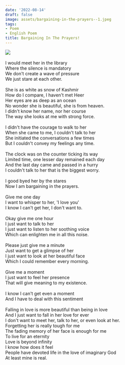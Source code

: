```yaml
---
date: '2022-08-14'
draft: false
image: assets/bargaining-in-the-prayers--1.jpeg
tags:
- Poem
- English Poem
title: Bargaining In The Prayers!
---
```

[![](https://blogger.googleusercontent.com/img/b/R29vZ2xl/AVvXsEhIgqAY8jhBMXO9SfaUixhThigHN1B5_oSARJ2mHOLQ-EhPsKyyZ06G8vjnk8qle9FjBnSU0oAb6_KQZCfHEocg9WtpAvxVKoaMxiYPc76ZdutoflYjTAeA7PCIVZmKw0kCqb-yT3-TFwW5nxQ3DmHZPu4FTOVd92hM9RFXCV6DlHojjVLMdc6x2nky6A/w365-h243/lovers%20in%20library.jpg)](https://blogger.googleusercontent.com/img/b/R29vZ2xl/AVvXsEhIgqAY8jhBMXO9SfaUixhThigHN1B5_oSARJ2mHOLQ-EhPsKyyZ06G8vjnk8qle9FjBnSU0oAb6_KQZCfHEocg9WtpAvxVKoaMxiYPc76ZdutoflYjTAeA7PCIVZmKw0kCqb-yT3-TFwW5nxQ3DmHZPu4FTOVd92hM9RFXCV6DlHojjVLMdc6x2nky6A/s6606/lovers%20in%20library.jpg)\
  \
I would meet her in the library\
Where the silence is mandatory\
We don't create a wave of pressure\
We just stare at each other.\
  \
She is as white as snow of Kashmir\
How do I compare, I haven't met Heer\
Her eyes are as deep as an ocean\
No wonder she is beautiful, she is from heaven.\
I didn't know her name, nor her course  \
The way she looks at me with strong force.\
  \
I didn't have the courage to walk to her\
When she came to me, I couldn't talk to her\
She initiated the conversations a few times\
But I couldn't convey my feelings any time.\
  \
The clock was on the counter ticking its way\
Limited time, one lesser day remained each day\
And the last day came and passed in a hurry\
I couldn't talk to her that is the biggest worry.\
  \
I good byed her by the stares \
Now I am bargaining in the prayers.\
  \
Give me one day\
I want to whisper to her, 'I love you'\
I know I can't get her, I don't want to.\
  \
Okay give me one hour\
I just want to talk to her\
I just want to listen to her soothing voice\
Which can enlighten me in all this noise.\
  \
Please just give me a minute \
Just want to get a glimpse of her\
I just want to look at her beautiful face\
Which I could remember every morning.\
  \
Give me a moment\
I just want to feel her presence\
That will give meaning to my existence.\
  \
I know I can't get even a moment\
And I have to deal with this sentiment\
  \
Falling in love is more beautiful than being in love\
And I just want to fall in her love for ever\
I don't want to meet her, talk to her, or even look at her.\
Forgetting her is really tough for me\
The fading memory of her face is enough for me \
To live for an eternity\
Love is beyond infinity\
I know how does it feel\
People have devoted life in the love of imaginary God\
At least mine is real.